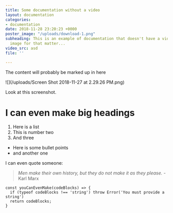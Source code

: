 ```yaml
---
title: Some documentation without a video
layout: documentation
categories:
- documentation
date: 2018-11-28 23:20:23 +0000
poster_image: "/uploads/download-1.png"
subheading: This is an example of documentation that doesn't have a video, or a poster
  image for that matter...
video_src: asd
file: ''

---
```

The content will probably be marked up in here

![](/uploads/Screen Shot 2018-11-27 at 2.29.26 PM.png)

Look at this screenshot.

# I can even make big headings

1. Here is a list
2. This is number two
3. And three

* Here is some bullet points
* and another one

I can even quote someone:

> _Men make their own history, but they do not make it as they please. -_ Karl Marx

    const youCanEvenMake(codeBlocks) => {
      if (typeof codeBlocks !== 'string') throw Error('You must provide a string')
      return codeBlocks;
    }